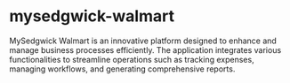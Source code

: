 # mysedgwick-walmart
MySedgwick Walmart is an innovative platform designed to enhance and manage business processes efficiently. The application integrates various functionalities to streamline operations such as tracking expenses, managing workflows, and generating comprehensive reports.
